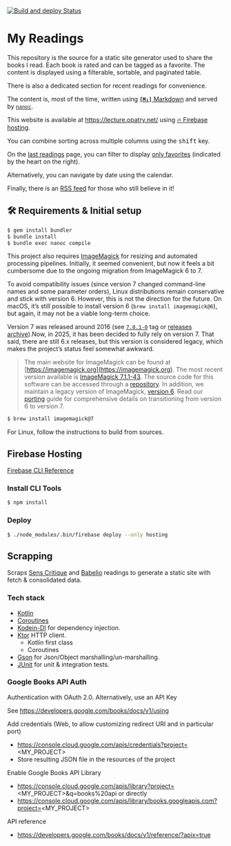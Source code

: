[![Build and deploy Status](https://github.com/opatry/my-bookshelf/actions/workflows/build_deploy.yml/badge.svg)](https://github.com/opatry/my-bookshelf/actions/workflows/build_deploy.yml)

# My Readings

This repository is the source for a static site generator used to share the books I read.
Each book is rated and can be tagged as a favorite.
The content is displayed using a filterable, sortable, and paginated table.

There is also a dedicated section for recent readings for convenience.

The content is, most of the time, written using [**`[M↓]`** Markdown](http://daringfireball.net/projects/markdown/) and served by [`nanoc`](http://nanoc.ws/).

This website is available at https://lecture.opatry.net/ using [🔥 Firebase hosting](https://firebase.google.com/products/hosting).

You can combine sorting across multiple columns using the <kbd>shift</kbd> key.

On the [last readings](https://lecture.opatry.net/last-readings.html) page, you can filter to display [only favorites](https://lecture.opatry.net/last-readings.html#only-favorites) (indicated by the heart on the right).

Alternatively, you can navigate by date using the calendar.

Finally, there is an [RSS feed](https://lecture.opatry.net/feed.xml) for those who still believe in it!

## 🛠 Requirements & Initial setup

```bash
$ gem install bundler
$ bundle install
$ bundle exec nanoc compile
```

This project also requires [ImageMagick](https://imagemagick.org/) for resizing and automated processing pipelines. Initially, it seemed convenient, but now it feels a bit cumbersome due to the ongoing migration from ImageMagick 6 to 7.

To avoid compatibility issues (since version 7 changed command-line names and some parameter orders), Linux distributions remain conservative and stick with version 6. However, this is not the direction for the future.
On macOS, it’s still possible to install version 6 (`brew install imagemagick@6`), but again, it may not be a viable long-term choice.

Version 7 was released around 2016 (see [`7.0.1-0`](https://github.com/ImageMagick/ImageMagick/releases/tag/7.0.1-0) tag or [releases archive](https://imagemagick.org/archive/releases/)).Now, in 2025, it has been decided to fully rely on version 7.
That said, there are still 6.x releases, but this version is considered legacy, which makes the project’s status feel somewhat awkward.

> The main website for ImageMagick can be found at [https://imagemagick.org](https://imagemagick.org). The most recent version available is 
> [ImageMagick 7.1.1-43](https://imagemagick.org/script/download.php). The source code for this software can be accessed through a 
> [repository](https://github.com/ImageMagick/ImageMagick). In addition, we maintain a legacy version of ImageMagick, 
> [version 6](https://legacy.imagemagick.org/). Read our [porting](https://imagemagick.org/script/porting.php) guide for comprehensive details
> on transitioning from version 6 to version 7.

```bash
$ brew install imagemagick@7
```

For Linux, follow the instructions to build from sources.

## Firebase Hosting

[Firebase CLI Reference](https://firebase.google.com/docs/cli/#install-cli-mac-linux)

### Install CLI Tools

```bash
$ npm install
```

### Deploy

```bash
$ ./node_modules/.bin/firebase deploy --only hosting
```

## Scrapping

Scraps [Sens Critique](https://www.senscritique.com/) and [Babelio](https://www.babelio.com/) readings to generate a static site with fetch & consolidated data.

### Tech stack

- [Kotlin](https://kotlinlang.org/)
- [Coroutines](https://kotlinlang.org/docs/coroutines-overview.html)
- [Kodein-DI](https://kosi-libs.org/kodein) for dependency injection.
- [Ktor](https://ktor.io/) HTTP client.
  - Kotlin first class
  - Coroutines
- [Gson](https://github.com/google/gson) for Json/Object marshalling/un-marshalling.
- [JUnit](https://junit.org/junit4/) for unit & integration tests.

### Google Books API Auth

Authentication with OAuth 2.0.
Alternatively, use an API Key

See https://developers.google.com/books/docs/v1/using

Add credentials (Web, to allow customizing redirect URI and in particular port)
- https://console.cloud.google.com/apis/credentials?project=<MY_PROJECT>
- Store resulting JSON file in the resources of the project

Enable Google Books API Library
- https://console.cloud.google.com/apis/library?project=<MY_PROJECT>&q=books%20api
or directly
- https://console.cloud.google.com/apis/library/books.googleapis.com?project=<MY_PROJECT>

API reference
- https://developers.google.com/books/docs/v1/reference/?apix=true
